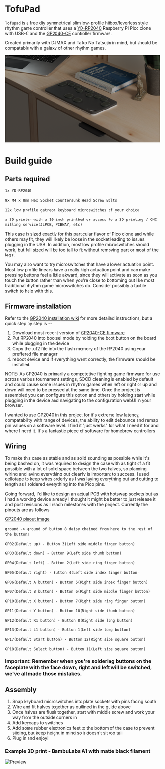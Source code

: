 # TofuPad

`Tofupad` is a free diy symmetrical slim low-profile hitbox/leverless style rhythm game controller that uses a [YD-RP2040](https://www.amazon.com/RP2040-Board-Type-C-Raspberry-Micropython/dp/B0CG9FWDDC?crid=2Z33OKLFBHHP7) Raspberry Pi Pico clone with USB-C and the [GP2040-CE](https://gp2040-ce.info/) controller firmware.

Created primarily with DJMAX and Taiko No Tatsujin in mind, but should be compatable with a galaxy of other rhythm games.

![Preview](render.png?raw=true "Preview Screenshot")

# Build guide

## Parts required

`1x YD-RP2040`

`9x M4 x 8mm Hex Socket Countersunk Head Screw Bolts`

`12x low profile gatreon keyboard microswitches of your choice`

`a 3D printer with a 10 inch printbed or access to a 3D printing / CNC milling service(JLPCB, PCBWAY, etc)`

This case is sized exactly for this particular flavor of Pico clone and while others may fit, they will likely be loose in the socket leading to issues plugging in the USB. In addition, most low profile microswitches should work, but full sized will be too tall to fit without removing part or most of the legs.

You may also want to try microswitches that have a lower actuation point. Most low profile linears have a really high actuation point and can make pressing buttons feel a little akward, since they will activate as soon as you touch the button rather than when you're close to bottoming out like most traditional rhythm game microswitches do. Consider possibly a tactile switch to help with this.

## Firmware installation
Refer to the [GP2040 installation wiki](https://gp2040-ce.info/controller-build/wiring/) for more detailed instructions, but a quick step by step is --

1. Download most recent version of [GP2040-CE firmware](https://gp2040-ce.info/downloads)
2. Put RP2040 into bootsel mode by holding the boot button on the board while plugging in the device
3. Copy the .uf2 file into the flash memory of the RP2040 using your preffered file manager
4. reboot device and if everything went correctly, the firmware should be installed.

NOTE: 
  As GP2040 is primarily a competetive fighting game firmware for use across various tournament settings, SOCD cleaning is enabled by default and could cause some issues in rhythm games when left or right or up and down will need to be pressed at the same time. Once the project is assembled you can configure this option and others by holding start while plugging in the device and navigating to the configuration webUI in your browser. 

I wanted to use GP2040 in this project for it's extreme low latency, compatability with range of devices, the ability to edit debounce and remap pin values on a software level. I find it "just werks" for what I need it for and where I need it. It's a fantastic piece of software for homebrew controllers

## Wiring

To make this case as stable and as solid sounding as possible while it's being bashed on, it was required to design the case with as tight of a fit possible with a lot of solid space between the two halves, so planning wiring and laying everything out cleanly is important to success. I used cellotape to keep wires orderly as I was laying everything out and cutting to length as I soldered everything into the Pico pins.

Going forward, I'd like to design an actual PCB with hotswap sockets but as I had a working device already I thought it might be better to just release it and post revisions as I reach milestones with the project. Currently the pinouts are as follows

[GP2040 pinout image](https://gp2040-ce.info/assets/images/RaspberryPiPico_Pinout-4650ef12c24cc3cb5f8ff7ddbcbfafee.svg)

`ground -> ground of button 8 daisy chained from here to the rest of the buttons`

`GP02(Default up) - Button 3(Left side middle finger button)`

`GP03(Default down) - Button 9(Left side thumb button)`

`GP04(Default left) - Button 2(Left side ring finger button)`

`GP05(Default right) - Button 4(Left side index finger button)`

`GP06(Default A button) - Button 5(Right side index finger button)`

`GP07(Default B button) - Button 6(Right side middle finger button)`

`GP10(Default X button) - Button 7(Right side ring finger button)`

`GP11(Default Y button) - Button 10(Right side thumb button)`

`GP12(Default R1 button) - Button 8(Right side long button)`

`GP13(Default L1 button) - Button 1(Left side long button)`

`GP17(Default Start button) - Button 12(Right side square button)`

`GP18(Default Select button) - Button 11(Left side square button) `

### Important: Remember when you're soldering buttons on the faceplate with the face down, right and left will be switched, we've all made those mistakes.

## Assembly
1. Snap keyboard microswitches into plate sockets with pins facing south
2. Wire and fit halves together as outlined in the guide above
3. Once halves are flush together, start with middle screw and work your way from the outside corners in
4. Add keycaps to switches
5. Add some rubber electronics feet to the bottom of the case to prevent sliding, but keep height in mind so it doesn't sit too tall
6. Plug in and enjoy!

### Example 3D print - BambuLabs A1 with matte black filament
   ![Preview](ExamplePrint.jpg?raw=true "Preview Screenshot")
